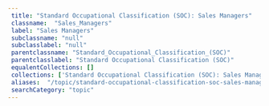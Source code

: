```yaml
--- 
 title: "Standard Occupational Classification (SOC): Sales Managers" 
 classname:  "Sales_Managers" 
 label: "Sales Managers" 
 subclassname: "null" 
 subclasslabel: "null" 
 parentclassname: "Standard_Occupational_Classification_(SOC)" 
 parentclasslabel: "Standard Occupational Classification (SOC)" 
 equalentCollections: [] 
 collections: ['Standard Occupational Classification (SOC): Sales Managers']
 aliases:  "/topic/standard-occupational-classification-soc-sales-managers"  
 searchCategory: "topic" 
---
```


